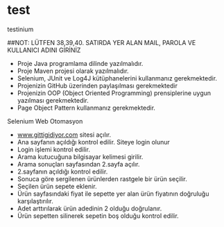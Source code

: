 # test
testinium

##NOT: LÜTFEN 38,39,40. SATIRDA YER ALAN MAIL, PAROLA VE KULLANICI ADINI GİRİNİZ

-	Proje Java programlama dilinde yazılmalıdır.
-	Proje Maven projesi olarak yazılmalıdır.
-	Selenium, JUnit ve Log4J kütüphanelerini kullanmanız gerekmektedir.
-	Projenizin GitHub üzerinden paylaşılması gerekmektedir
-	Projenizin OOP (Object Oriented Programming) prensiplerine uygun yazılması gerekmektedir.
-	Page Object Pattern kullanmanız gerekmektedir.


Selenium Web Otomasyon
-	www.gittigidiyor.com sitesi açılır.
-	Ana sayfanın açıldığı kontrol edilir. Siteye login olunur
-	Login işlemi kontrol edilir.
-	Arama kutucuğuna bilgisayar kelimesi girilir.
-	Arama sonuçları sayfasından 2.sayfa açılır.
-	2.sayfanın açıldığı kontrol edilir.
-	Sonuca göre sergilenen ürünlerden rastgele bir ürün seçilir.
-	Seçilen ürün sepete eklenir.
-	Ürün sayfasındaki fiyat ile sepette yer alan ürün fiyatının doğruluğu karşılaştırılır.
-	Adet arttırılarak ürün adedinin 2 olduğu doğrulanır.
-	Ürün sepetten silinerek sepetin boş olduğu kontrol edilir.
